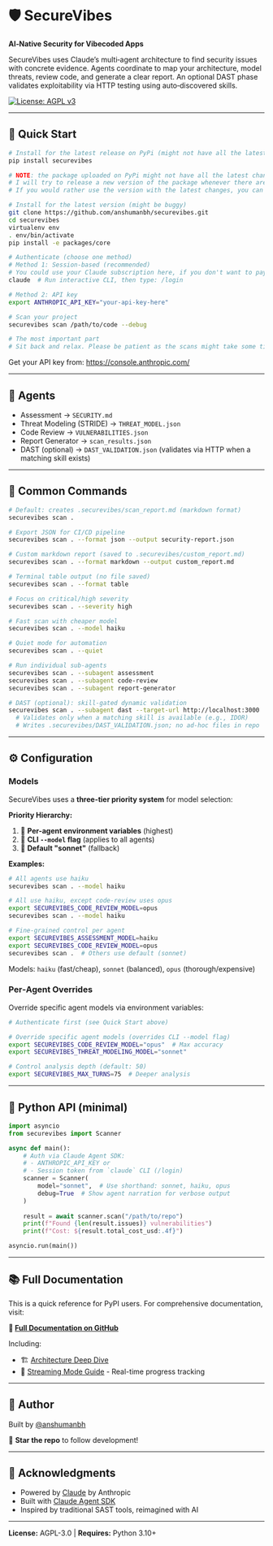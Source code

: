 # 🛡️ SecureVibes

**AI‑Native Security for Vibecoded Apps**

SecureVibes uses Claude’s multi‑agent architecture to find security issues with concrete evidence. Agents coordinate to map your architecture, model threats, review code, and generate a clear report. An optional DAST phase validates exploitability via HTTP testing using auto‑discovered skills.

[![License: AGPL v3](https://img.shields.io/badge/License-AGPL%20v3-blue.svg)](https://www.gnu.org/licenses/agpl-3.0)

---

## 🚀 Quick Start

```bash
# Install for the latest release on PyPi (might not have all the latest changes in the code)
pip install securevibes

# NOTE: the package uploaded on PyPi might not have all the latest changes. 
# I will try to release a new version of the package whenever there are significant changes/developments
# If you would rather use the version with the latest changes, you can do the following:

# Install for the latest version (might be buggy)
git clone https://github.com/anshumanbh/securevibes.git
cd securevibes
virtualenv env
. env/bin/activate
pip install -e packages/core

# Authenticate (choose one method)
# Method 1: Session-based (recommended)
# You could use your Claude subscription here, if you don't want to pay per API requests
claude  # Run interactive CLI, then type: /login

# Method 2: API key
export ANTHROPIC_API_KEY="your-api-key-here"

# Scan your project
securevibes scan /path/to/code --debug

# The most important part
# Sit back and relax. Please be patient as the scans might take some time, depending upon the model being used.
```

Get your API key from: https://console.anthropic.com/

---

## 🤖 Agents

- Assessment → `SECURITY.md`
- Threat Modeling (STRIDE) → `THREAT_MODEL.json`
- Code Review → `VULNERABILITIES.json`
- Report Generator → `scan_results.json`
- DAST (optional) → `DAST_VALIDATION.json` (validates via HTTP when a matching skill exists)

---

## 🎯 Common Commands

```bash
# Default: creates .securevibes/scan_report.md (markdown format)
securevibes scan .

# Export JSON for CI/CD pipeline
securevibes scan . --format json --output security-report.json

# Custom markdown report (saved to .securevibes/custom_report.md)
securevibes scan . --format markdown --output custom_report.md

# Terminal table output (no file saved)
securevibes scan . --format table

# Focus on critical/high severity
securevibes scan . --severity high

# Fast scan with cheaper model
securevibes scan . --model haiku

# Quiet mode for automation
securevibes scan . --quiet

# Run individual sub-agents
securevibes scan . --subagent assessment
securevibes scan . --subagent code-review
securevibes scan . --subagent report-generator

# DAST (optional): skill‑gated dynamic validation
securevibes scan . --subagent dast --target-url http://localhost:3000
  # Validates only when a matching skill is available (e.g., IDOR)
  # Writes .securevibes/DAST_VALIDATION.json; no ad‑hoc files in repo
```

---

## ⚙️ Configuration

### Models

SecureVibes uses a **three-tier priority system** for model selection:

**Priority Hierarchy:**
1. 🥇 **Per-agent environment variables** (highest)
2. 🥈 **CLI `--model` flag** (applies to all agents)
3. 🥉 **Default "sonnet"** (fallback)

**Examples:**

```bash
# All agents use haiku
securevibes scan . --model haiku

# All use haiku, except code-review uses opus
export SECUREVIBES_CODE_REVIEW_MODEL=opus
securevibes scan . --model haiku

# Fine-grained control per agent
export SECUREVIBES_ASSESSMENT_MODEL=haiku
export SECUREVIBES_CODE_REVIEW_MODEL=opus
securevibes scan .  # Others use default (sonnet)
```

Models: `haiku` (fast/cheap), `sonnet` (balanced), `opus` (thorough/expensive)

### Per‑Agent Overrides
Override specific agent models via environment variables:

```bash
# Authenticate first (see Quick Start above)

# Override specific agent models (overrides CLI --model flag)
export SECUREVIBES_CODE_REVIEW_MODEL="opus"  # Max accuracy
export SECUREVIBES_THREAT_MODELING_MODEL="sonnet"

# Control analysis depth (default: 50)
export SECUREVIBES_MAX_TURNS=75  # Deeper analysis
```

---

## 🐍 Python API (minimal)

```python
import asyncio
from securevibes import Scanner

async def main():
    # Auth via Claude Agent SDK:
    # - ANTHROPIC_API_KEY or
    # - Session token from `claude` CLI (/login)
    scanner = Scanner(
        model="sonnet",  # Use shorthand: sonnet, haiku, opus
        debug=True  # Show agent narration for verbose output
    )
    
    result = await scanner.scan("/path/to/repo")
    print(f"Found {len(result.issues)} vulnerabilities")
    print(f"Cost: ${result.total_cost_usd:.4f}")

asyncio.run(main())
```

---

## 📚 Full Documentation

This is a quick reference for PyPI users. For comprehensive documentation, visit:

**📖 [Full Documentation on GitHub](https://github.com/anshumanbh/securevibes)**

Including:
- 🏗️ [Architecture Deep Dive](https://github.com/anshumanbh/securevibes/blob/main/docs/ARCHITECTURE.md)
- 🌊 [Streaming Mode Guide](https://github.com/anshumanbh/securevibes/blob/main/docs/STREAMING_MODE.md) - Real-time progress tracking

---

## 👤 Author

Built by [@anshumanbh](https://github.com/anshumanbh)

🌟 **Star the repo** to follow development!

---

## 🙏 Acknowledgments

- Powered by [Claude](https://www.anthropic.com/claude) by Anthropic
- Built with [Claude Agent SDK](https://github.com/anthropics/claude-agent-sdk-python)
- Inspired by traditional SAST tools, reimagined with AI

---

**License:** AGPL-3.0 | **Requires:** Python 3.10+
